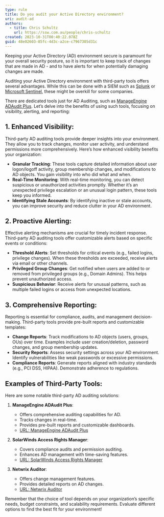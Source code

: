 ```yaml
---
type: rule
title: Do you audit your Active Directory environment?
uri: audit-ad
authors:
  - title: Chris Schultz
    url: https://ssw.com.au/people/chris-schultz
created: 2023-10-31T00:40:22.078Z
guid: 48e02603-85fc-4d3c-a2ce-c7967305d31c
---
```

Keeping your Active Directory (AD) environment secure is paramount for your overall security posture, so it is important to keep track of changes that are made in AD - and to have alerts for when potentially damaging changes are made.

Auditing your Active Directory environment with third-party tools offers several advantages. While this can be done with a SIEM such as [Splunk](https://www.splunk.com/) or [Microsoft Sentinel](https://azure.microsoft.com/en-au/products/microsoft-sentinel), these might be overkill for some companies. 

There are dedicated tools just for AD Auditing, such as [ManageEngine ADAudit Plus](https://www.manageengine.com/products/active-directory-audit/). Let’s delve into the benefits of using such tools, focusing on visibility, alerting, and reporting:

<!--endintro-->

## **1. Enhanced Visibility:**

Third-party AD auditing tools provide deeper insights into your environment. They allow you to track changes, monitor user activity, and understand permissions more comprehensively. Here’s how enhanced visibility benefits your organization:

* **Granular Tracking**: These tools capture detailed information about user logon/logoff activity, group membership changes, and modifications to AD objects. You gain visibility into who did what and when.
* **Real-Time Monitoring**: With real-time monitoring, you can detect suspicious or unauthorized activities promptly. Whether it’s an unexpected privilege escalation or an unusual login pattern, these tools keep you informed.
* **Identifying Stale Accounts**: By identifying inactive or stale accounts, you can improve security and reduce clutter in your AD environment.

## **2. Proactive Alerting:**

Effective alerting mechanisms are crucial for timely incident response. Third-party AD auditing tools offer customizable alerts based on specific events or conditions:

* **Threshold Alerts**: Set thresholds for critical events (e.g., failed logins, privilege changes). When these thresholds are exceeded, receive alerts via email or other channels.
* **Privileged Group Changes**: Get notified when users are added to or removed from privileged groups (e.g., Domain Admins). This helps prevent unauthorized access.
* **Suspicious Behavior**: Receive alerts for unusual patterns, such as multiple failed logins or access from unexpected locations.

## **3. Comprehensive Reporting:**

Reporting is essential for compliance, audits, and management decision-making. Third-party tools provide pre-built reports and customizable templates:

* **Change Reports**: Track modifications to AD objects (users, groups, OUs) over time. Examples include user creation/deletion, password changes, and group membership updates.
* **Security Reports**: Assess security settings across your AD environment. Identify vulnerabilities like weak passwords or excessive permissions.
* **Compliance Reports**: Generate reports aligned with industry standards (e.g., PCI DSS, HIPAA). Demonstrate adherence to regulations.

## **Examples of Third-Party Tools:**

Here are some notable third-party AD auditing solutions:

1. **ManageEngine ADAudit Plus**:

   * Offers comprehensive auditing capabilities for AD.
   * Tracks changes in real-time.
   * Provides pre-built reports and customizable dashboards.
   * [URL: ManageEngine ADAudit Plus](https://www.reddit.com/r/sysadmin/comments/gndkuy/does_anyone_use_a_thirdparty_tool_to_audit_active/)
2. **SolarWinds Access Rights Manager**:

   * Covers compliance audits and permission auditing.
   * Enhances AD management with time-saving features.
   * [URL: ](https://www.reddit.com/r/sysadmin/comments/gndkuy/does_anyone_use_a_thirdparty_tool_to_audit_active/)[SolarWinds Access Rights Manager](https://www.solarwinds.com/access-rights-manager/use-cases/active-directory-auditing-tool)[](https://www.ittsystems.com/best-active-directory-administration-management/)
3. **Netwrix Auditor**:

   * Offers change management features.
   * Provides detailed reports on AD changes.
   * [URL: Netwrix Auditor](https://www.netwrix.com/auditor.html)

Remember that the choice of tool depends on your organization’s specific needs, budget constraints, and scalability requirements. Evaluate different options to find the best fit for your environment!